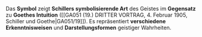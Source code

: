 
Das **Symbol** zeigt **Schillers symbolisierende Art** des Geistes im **Gegensatz** zu **Goethes Intuition** ([[GA051 (19.) DRITTER VORTRAG, 4. Februar 1905, Schiller und Goethe|GA051/19]]). Es repräsentiert **verschiedene Erkenntnisweisen** und **Darstellungsformen** geistiger Wahrheiten.
